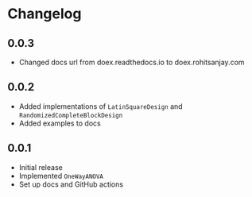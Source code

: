 # Changelog

## 0.0.3

- Changed docs url from doex.readthedocs.io to doex.rohitsanjay.com

## 0.0.2

- Added implementations of `LatinSquareDesign` and `RandomizedCompleteBlockDesign`
- Added examples to docs

## 0.0.1

- Initial release
- Implemented `OneWayANOVA`
- Set up docs and GitHub actions

